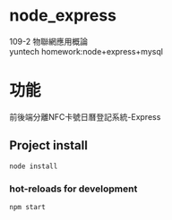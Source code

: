 # node_express
 109-2 物聯網應用概論  
 yuntech homework:node+express+mysql

# 功能
前後端分離NFC卡號日曆登記系統-Express

## Project install
```
node install
```

### hot-reloads for development
```
npm start
```
